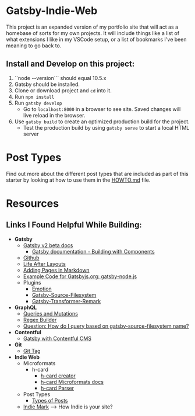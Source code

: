 # Gatsby-Indie-Web

This project is an expanded version of my portfolio site that will act as a homebase of sorts for my own projects. It will include things like a list of what extensions I like in my VSCode setup, or a list of bookmarks I've been meaning to go back to. 

## Install and Develop on this project: 
1. ``node --version``` should equal 10.5.x
2. Gatsby should be installed.
3. Clone or download project and ```cd``` into it.
4. Run ```npm install```
5. Run ```gatsby develop```
    - Go to ```localhost:8000``` in a browser to see site. Saved changes will live reload in the browser.
6. Use ```gatsby build``` to create an optimized production build for the project.
    - Test the production build by using ```gatsby serve``` to start a local HTML server

# Post Types
Find out more about the different post types that are included as part of this starter by looking at how to use them in the [HOWTO.md](HOWTO.md/#post-types) file.

# Resources

## Links I Found Helpful While Building:
- **Gatsby**
    - [Gatsby v2 beta docs](https://next.gatsbyjs.org/docs/)
        - [Gatsby documentation - Building with Components](https://www.gatsbyjs.org/docs/building-with-components/)
    - [Github](https://github.com/gatsbyjs/gatsby)
    - [Life After Layouts](https://next.gatsbyjs.org/blog/2018-06-08-life-after-layouts/)
    - [Adding Pages in Markdown](https://next.gatsbyjs.org/docs/adding-markdown-pages/)
    - [Example Code for Gatsbyjs.org: gatsby-node.js](https://github.com/gatsbyjs/gatsby/blob/master/www/gatsby-node.js)
    - Plugins
        - [Emotion](https://next.gatsbyjs.org/packages/gatsby-plugin-emotion/)
        - [Gatsby-Source-Filesystem](https://next.gatsbyjs.org/packages/gatsby-source-filesystem/#gatsby-source-filesystem)
        - [Gatsby-Transformer-Remark](https://next.gatsbyjs.org/packages/gatsby-transformer-remark/)
- **GraphQL**
    - [Queries and Mutations](http://graphql.github.io/learn/queries/)
    - [Regex Builder](https://regexr.com/)
    - [Question: How do I query based on gatsby-source-filesystem name?](https://github.com/gatsbyjs/gatsby/issues/1634)
- **Contentful**
    - [Gatsby with Contentful CMS](https://codebushi.com/gatsby-with-contentful-cms/)
- **Git**
    - [Git Tag](https://git-scm.com/book/en/v2/Git-Basics-Tagging)
- **Indie Web**
    - Microformats
        - h-card
            - [h-card creator](microformats.org/code/hcard/creator)
            - [h-card Microformats docs](http://microformats.org/wiki/h-card)
            - [h-card Parser](http://pin13.net/mf2/)
    - Post Types
        - [Types of Posts](https://indieweb.org/posts#Types_of_Posts)
    - [Indie Mark](https://indieweb.org/IndieMark) --> How Indie is your site?


